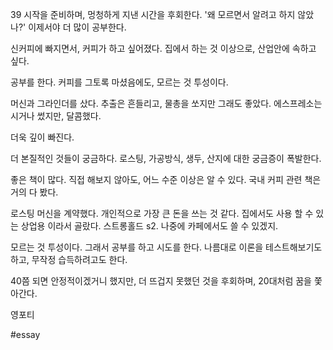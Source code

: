 
39 
시작을 준비하며, 멍청하게 지낸 시간을 후회한다.
'왜 모르면서 알려고 하지 않았나?'
이제서야 더 많이 공부한다.

신커피에 빠지면서, 커피가 하고 싶어졌다.
집에서 하는 것 이상으로, 산업안에 속하고 싶다.

공부를 한다.
커피를 그토록 마셨음에도, 모르는 것 투성이다.

머신과 그라인더를 샀다.
추출은 흔들리고, 물총을 쏘지만 그래도 좋았다.
에스프레소는 시거나 썼지만, 달콤했다.

더욱 깊이 빠진다.

더 본질적인 것들이 궁금하다.
로스팅, 가공방식, 생두, 산지에 대한 궁금증이 폭발한다.

좋은 책이 많다.
직접 해보지 않아도, 어느 수준 이상은 알 수 있다.
국내 커피 관련 책은 거의 다 봤다.

로스팅 머신을 계약했다.
개인적으로 가장 큰 돈을 쓰는 것 같다.
집에서도 사용 할 수 있는 상업용 이라서 골랐다.
스트롱홀드 s2.
나중에 카페에서도 쓸 수 있겠지.


모르는 것 투성이다.
그래서 공부를 하고 시도를 한다.
나름대로 이론을 테스트해보기도 하고,
무작정 습득하려고도 한다.

40쯤 되면 안정적이겠거니 했지만,
더 뜨겁지 못했던 것을 후회하며,
20대처럼 꿈을 쫓아간다.

영포티

#essay 